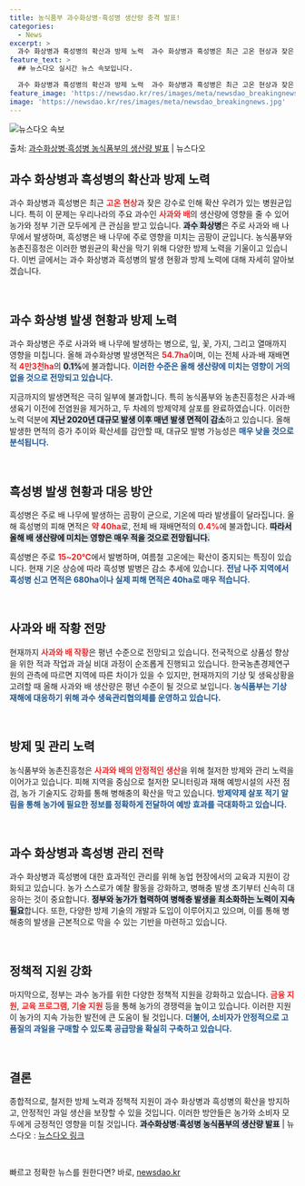 ```yaml
---
title: 농식품부 과수화상병·흑성병 생산량 충격 발표!
categories:
  - News
excerpt: >
  과수 화상병과 흑성병의 확산과 방제 노력  과수 화상병과 흑성병은 최근 고온 현상과 잦은 강수로 인해 확산 …
feature_text: >
  ## 뉴스다오 실시간 뉴스 속보입니다.

  과수 화상병과 흑성병의 확산과 방제 노력  과수 화상병과 흑성병은 최근 고온 현상과 잦은 강수로 인해 확산 …
feature_image: 'https://newsdao.kr/res/images/meta/newsdao_breakingnews.jpg'
image: 'https://newsdao.kr/res/images/meta/newsdao_breakingnews.jpg'
---
```


![뉴스다오 속보](https://newsdao.kr/res/images/meta/newsdao_breakingnews.jpg)

<p>출처: <a href="https://newsdao.kr/4302" rel="dofollow">과수화상병·흑성병 농식품부의 생산량 발표</a> | 뉴스다오</p>

<h2 data-ke-size="size26">과수 화상병과 흑성병의 확산과 방제 노력</h2>

<p data-ke-size="size16">과수 화상병과 흑성병은 최근 <b><span style="color: #ee2323;">고온 현상</span></b>과 잦은 강수로 인해 확산 우려가 있는 병원균입니다. 특히 이 문제는 우리나라의 주요 과수인 <b><span style="color: #ee2323;">사과와 배</span></b>의 생산량에 영향을 줄 수 있어 농가와 정부 기관 모두에게 큰 관심을 받고 있습니다. <b><span style="background-color: #21538527;">과수 화상병</span></b>은 주로 사과와 배 나무에서 발생하며, 흑성병은 배 나무에 주로 영향을 미치는 곰팡이 균입니다. 농식품부와 농촌진흥청은 이러한 병원균의 확산을 막기 위해 다양한 방제 노력을 기울이고 있습니다. 이번 글에서는 과수 화상병과 흑성병의 발생 현황과 방제 노력에 대해 자세히 알아보겠습니다.</p>

<p data-ke-size="size16">&nbsp;</p>

<h2 data-ke-size="size26">과수 화상병 발생 현황과 방제 노력</h2>

<p data-ke-size="size16">과수 화상병은 주로 사과와 배 나무에 발생하는 병으로, 잎, 꽃, 가지, 그리고 열매까지 영향을 미칩니다. 올해 과수화상병 발생면적은 <b><span style="color: #ee2323;">54.7ha</span></b>이며, 이는 전체 사과·배 재배면적 <b><span style="color: #ee2323;">4만3천ha</span></b>의 <b><span style="background-color: #21538527;">0.1%</span></b>에 불과합니다. <b><span style="color: #1a5490;">이러한 수준은 올해 생산량에 미치는 영향이 거의 없을 것으로 전망되고 있습니다.</span></b></p>
<p data-ke-size="size16">지금까지의 발생면적은 극히 일부에 불과합니다. 특히 농식품부와 농촌진흥청은 사과·배 생육기 이전에 전염원을 제거하고, 두 차례의 방제약제 살포를 완료하였습니다. 이러한 노력 덕분에 <b><span style="background-color: #21538527;">지난 2020년 대규모 발생 이후 매년 발생 면적이 감소</span></b>하고 있습니다. 올해 발생한 면적의 증가 추이와 확산세를 감안할 때, 대규모 발병 가능성은 <b><span style="color: #1a5490;">매우 낮을 것으로 분석됩니다.</span></b></p>

<p data-ke-size="size16">&nbsp;</p>

<h2 data-ke-size="size26">흑성병 발생 현황과 대응 방안</h2>

<p data-ke-size="size16">흑성병은 주로 배 나무에 발생하는 곰팡이 균으로, 기온에 따라 발생률이 달라집니다. 올해 흑성병의 피해 면적은 <b><span style="color: #ee2323;">약 40ha</span></b>로, 전체 배 재배면적의 <b><span style="color: #ee2323;">0.4%</span></b>에 불과합니다. <b><span style="background-color: #21538527;">따라서 올해 배 생산량에 미치는 영향은 매우 적을 것으로 전망됩니다.</span></b></p>
<p data-ke-size="size16">흑성병은 주로 <b><span style="color: #ee2323;">15~20℃</span></b>에서 발병하며, 여름철 고온에는 확산이 중지되는 특징이 있습니다. 현재 기온 상승에 따라 흑성병 발병은 감소 추세에 있습니다. <b><span style="color: #1a5490;">전남 나주 지역에서 흑성병 신고 면적은 680ha이나 실제 피해 면적은 40ha로 매우 적습니다.</span></b></p>

<p data-ke-size="size16">&nbsp;</p>

<h2 data-ke-size="size26">사과와 배 작황 전망</h2>

<p data-ke-size="size16">현재까지 <b><span style="color: #ee2323;">사과와 배 작황</span></b>은 평년 수준으로 전망되고 있습니다. 전국적으로 상품성 향상을 위한 적과 작업과 과실 비대 과정이 순조롭게 진행되고 있습니다. 한국농촌경제연구원의 관측에 따르면 지역에 따른 차이가 있을 수 있지만, 현재까지의 기상 및 생육상황을 고려할 때 올해 사과와 배 생산량은 평년 수준이 될 것으로 보입니다. <b><span style="color: #1a5490;">농식품부는 기상 재해에 대응하기 위해 과수 생육관리협의체를 운영하고 있습니다.</span></b></p>

<p data-ke-size="size16">&nbsp;</p>

<h2 data-ke-size="size26">방제 및 관리 노력</h2>

<p data-ke-size="size16">농식품부와 농촌진흥청은 <b><span style="color: #ee2323;">사과와 배의 안정적인 생산</span></b>을 위해 철저한 방제와 관리 노력을 이어가고 있습니다. 피해 지역을 중심으로 철저한 모니터링과 재해 예방시설의 사전 점검, 농가 기술지도 강화를 통해 병해충의 확산을 막고 있습니다. <b><span style="color: #1a5490;">방제약제 살포 적기 알림을 통해 농가에 필요한 정보를 정확하게 전달하여 예방 효과를 극대화하고 있습니다.</span></b></p>

<p data-ke-size="size16">&nbsp;</p>

<h2 data-ke-size="size26">과수 화상병과 흑성병 관리 전략</h2>

<p data-ke-size="size16">과수 화상병과 흑성병에 대한 효과적인 관리를 위해 농업 현장에서의 교육과 지원이 강화되고 있습니다. 농가 스스로가 예찰 활동을 강화하고, 병해충 발생 초기부터 신속히 대응하는 것이 중요합니다. <b><span style="background-color: #21538527;">정부와 농가가 협력하여 병해충 발생을 최소화하는 노력이 지속 필요</span></b>합니다. 또한, 다양한 방제 기술의 개발과 도입이 이루어지고 있으며, 이를 통해 병해충의 발생을 근본적으로 막을 수 있는 기반을 마련하고 있습니다.</p>

<p data-ke-size="size16">&nbsp;</p>

<h2 data-ke-size="size26">정책적 지원 강화</h2>

<p data-ke-size="size16">마지막으로, 정부는 과수 농가를 위한 다양한 정책적 지원을 강화하고 있습니다. <b><span style="color: #ee2323;">금융 지원</span></b>, <b><span style="color: #ee2323;">교육 프로그램</span></b>, <b><span style="color: #ee2323;">기술 지원</span></b> 등을 통해 농가의 경쟁력을 높이고 있습니다. 이러한 지원이 농가의 지속 가능한 발전에 큰 도움이 될 것입니다. <b><span style="color: #1a5490;">더불어, 소비자가 안정적으로 고품질의 과일을 구매할 수 있도록 공급망을 확실히 구축하고 있습니다.</span></b></p>

<p data-ke-size="size16">&nbsp;</p>

<h2 data-ke-size="size26">결론</h2>

<p data-ke-size="size16">종합적으로, 철저한 방제 노력과 정책적 지원이 과수 화상병과 흑성병의 확산을 방지하고, 안정적인 과일 생산을 보장할 수 있을 것입니다. 이러한 방안들은 농가와 소비자 모두에게 긍정적인 영향을 미칠 것입니다. <b><span style="background-color: #21538527;">과수화상병·흑성병 농식품부의 생산량 발표</span></b> | 뉴스다오  : <a href="https://newsdao.kr/4302">뉴스다오 링크</a></p>

<p data-ke-size="size16">&nbsp;</p> 

빠르고 정확한 뉴스를 원한다면? 바로, <a href="https://newsdao.kr" rel="dofollow">newsdao.kr</a>


